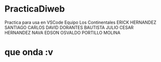 # PracticaDiweb
Practica para usa en VSCode
Equipo Los Continentales
ERICK HERNANDEZ SANTIAGO
CARLOS DAVID DORANTES BAUTISTA
JULIO CESAR HERNANDEZ NAVA
EDSON OSVALDO PORTILLO MOLINA
<html>
<head>
<style>
body.{
    background color:#orange;
    
}
</style>
</head>
    <form> 
    
</form>

<h1> que onda :v</h1>
<body>
</body>
</html>